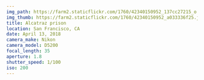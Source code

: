 ```yaml
---
img_path: https://farm2.staticflickr.com/1760/42340150952_137cc27215_o.jpg
img_thumb: https://farm2.staticflickr.com/1760/42340150952_a033336f25.jpg
title: Alcatraz prison
location: San Francisco, CA
date: April 13, 2018
camera_make: Nikon
camera_model: D5200
focal_length: 35
aperture: 1.8
shutter_speed: 1/100
iso: 200
---
```



